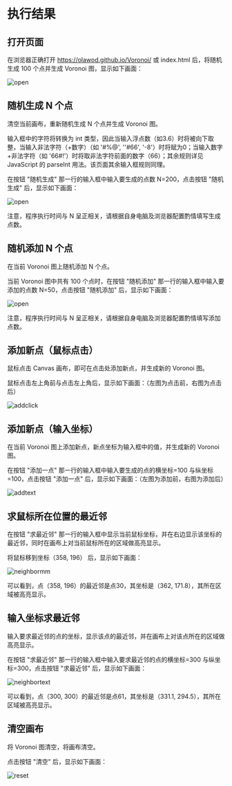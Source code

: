# 执行结果

## 打开页面

在浏览器正确打开 https://olawod.github.io/Voronoi/ 或 index.html 后，将随机生成 100 个点并生成 Voronoi 图，显示如下画面：

![open](https://raw.githubusercontent.com/OlaWod/Voronoi/main/docs/source/assets/open.png)

## 随机生成 N 个点

清空当前画布，重新随机生成 N 个点并生成 Voronoi 图。

输入框中的字符将转换为 int 类型，因此当输入浮点数（如3.6）时将被向下取整，当输入非法字符（+数字）（如 '#%@', ''#66', '-8'）时将赋为0；当输入数字+非法字符（如 '66#!'）时将取非法字符前面的数字（66）；其余规则详见 JavaScript 的 parseInt 用法。该页面其余输入框规则同理。

在按钮 "随机生成" 那一行的输入框中输入要生成的点数 N=200，点击按钮 "随机生成" 后，显示如下画面：

![open](https://raw.githubusercontent.com/OlaWod/Voronoi/main/docs/source/assets/randgen.png)

注意，程序执行时间与 N 呈正相关，请根据自身电脑及浏览器配置酌情填写生成点数。

## 随机添加 N 个点

在当前 Voronoi 图上随机添加 N 个点。

当前 Voronoi 图中共有 100 个点时，在按钮 "随机添加" 那一行的输入框中输入要添加的点数 N=50，点击按钮 "随机添加" 后，显示如下画面：

![open](https://raw.githubusercontent.com/OlaWod/Voronoi/main/docs/source/assets/randadd.png)

注意，程序执行时间与 N 呈正相关，请根据自身电脑及浏览器配置酌情填写添加点数。

## 添加新点（鼠标点击）

鼠标点击 Canvas 画布，即可在点击处添加新点，并生成新的 Voronoi 图。

鼠标点击左上角前与点击左上角后，显示如下画面：（左图为点击前，右图为点击后）

![addclick](https://raw.githubusercontent.com/OlaWod/Voronoi/main/docs/source/assets/addclick.jpg)

## 添加新点（输入坐标）

在当前 Voronoi 图上添加新点，新点坐标为输入框中的值，并生成新的 Voronoi 图。

在按钮 "添加一点" 那一行的输入框中输入要生成的点的横坐标=100 与纵坐标=100，点击按钮 "添加一点" 后，显示如下画面：（左图为添加前，右图为添加后）

![addtext](https://raw.githubusercontent.com/OlaWod/Voronoi/main/docs/source/assets/addtext.jpg)

## 求鼠标所在位置的最近邻

在按钮 "求最近邻" 那一行的输入框中显示当前鼠标坐标，并在右边显示该坐标的最近邻，同时在画布上对当前鼠标所在的区域做高亮显示。

将鼠标移到坐标（358, 196） 后，显示如下画面：

![neighbormm](https://raw.githubusercontent.com/OlaWod/Voronoi/main/docs/source/assets/neighbormm.png)

可以看到，点（358, 196）的最近邻是点30，其坐标是（362, 171.8），其所在区域被高亮显示。

## 输入坐标求最近邻

输入要求最近邻的点的坐标，显示该点的最近邻，并在画布上对该点所在的区域做高亮显示。

在按钮 "求最近邻" 那一行的输入框中输入要求最近邻的点的横坐标=300 与纵坐标=300，点击按钮 "求最近邻" 后，显示如下画面：

![neighbortext](https://raw.githubusercontent.com/OlaWod/Voronoi/main/docs/source/assets/neighbortext.png)

可以看到，点（300, 300）的最近邻是点61，其坐标是（331.1, 294.5），其所在区域被高亮显示。

## 清空画布

将 Voronoi 图清空，将画布清空。

点击按钮 "清空" 后，显示如下画面：

![reset](https://raw.githubusercontent.com/OlaWod/Voronoi/main/docs/source/assets/reset.png)
